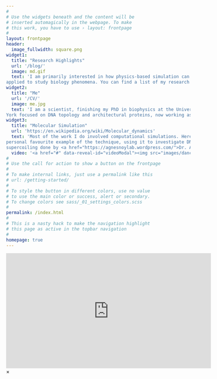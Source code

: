 ```yaml
---
#
# Use the widgets beneath and the content will be
# inserted automagically in the webpage. To make
# this work, you have to use › layout: frontpage
#
layout: frontpage
header:
  image_fullwidth: square.png
widget1:
  title: "Research Highlights"
  url: '/blog/'
  image: md.gif
  text: 'I am primarily interested in how physics-based simulation can be
applied to study biology phenomena. You can find a list of my research interests and publications here.'
widget2:
  title: "Me"
  url: '/CV/'
  image: me.jpg
  text: 'I am a scientist, finishing my PhD in biophysics at the University of
York focused on DNA topology and architectural proteins, now working as a postdoc at the University of Bristol .'
widget3:
  title: "Molecular Simulation"
  url: 'https://en.wikipedia.org/wiki/Molecular_dynamics'
  text: 'Most of the work I do involved computational simulations. Here is a
personal favourite example of the technique, using it to investigate DNA
supercoiling done by <a href="https://agnesnoylab.wordpress.com/">Dr. Agnes Noy.</a>'
  video: '<a href="#" data-reveal-id="videoModal"><img src="images/dancingdna.png" width="300" height="375" alt=""/></a>'
#
# Use the call for action to show a button on the frontpage
#
# To make internal links, just use a permalink like this
# url: /getting-started/
#
# To style the button in different colors, use no value
# to use the main color or success, alert or secondary.
# To change colors see sass/_01_settings_colors.scss
#
permalink: /index.html
#
# This is a nasty hack to make the navigation highlight
# this page as active in the topbar navigation
#
homepage: true
---
```



<div id="videoModal" class="reveal-modal large" data-reveal="">
  <div class="flex-video widescreen vimeo" style="display: block;">
<iframe width="560" height="315" src="https://www.youtube.com/embed/fJ4JMXkQzoA" title="YouTube video player" frameborder="0" allow="accelerometer; autoplay; clipboard-write; encrypted-media; gyroscope; picture-in-picture; web-share" allowfullscreen></iframe>
  </div>
  <a class="close-reveal-modal">&#215;</a>
</div>


